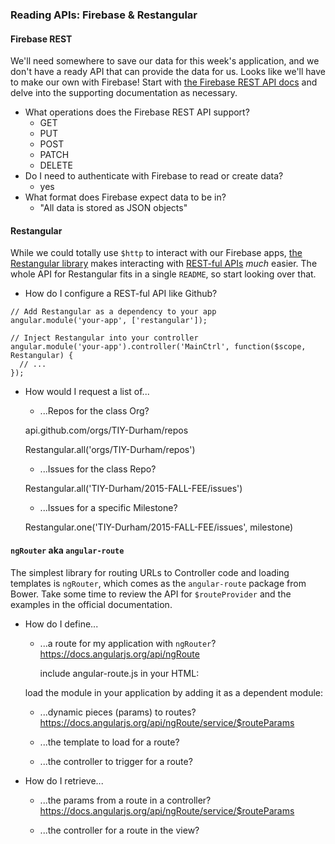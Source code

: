 ### Reading APIs: Firebase & Restangular

#### Firebase REST

We'll need somewhere to save our data for this week's application, and we don't have a ready API that can provide the data for us. Looks like we'll have to make our own with Firebase! Start with [the Firebase REST API docs](https://www.firebase.com/docs/rest/) and delve into the supporting documentation as necessary.

* What operations does the Firebase REST API support?
  - GET
  - PUT
  - POST
  - PATCH
  - DELETE
* Do I need to authenticate with Firebase to read or create data?
  - yes
* What format does Firebase expect data to be in?
  - "All data is stored as JSON objects"

#### Restangular

While we could totally use `$http` to interact with our Firebase apps, [the Restangular library](https://github.com/mgonto/restangular) makes interacting with [REST-ful APIs](https://en.wikipedia.org/wiki/Representational_state_transfer) _much_ easier. The whole API for Restangular fits in a single `README`, so start looking over that.

* How do I configure a REST-ful API like Github?
```
// Add Restangular as a dependency to your app
angular.module('your-app', ['restangular']);

// Inject Restangular into your controller
angular.module('your-app').controller('MainCtrl', function($scope, Restangular) {
  // ...
});
```
* How would I request a list of...
  * ...Repos for the class Org?

  api.github.com/orgs/TIY-Durham/repos

  Restangular.all('orgs/TIY-Durham/repos')

  * ...Issues for the class Repo?

  Restangular.all('TIY-Durham/2015-FALL-FEE/issues')

  * ...Issues for a specific Milestone?

  Restangular.one('TIY-Durham/2015-FALL-FEE/issues', milestone)



#### `ngRouter` aka `angular-route`

The simplest library for routing URLs to Controller code and loading templates is `ngRouter`, which comes as the `angular-route` package from Bower. Take some time to review the API for `$routeProvider` and the examples in the official documentation.

 * How do I define...
   * ...a route for my application with `ngRouter`?
      https://docs.angularjs.org/api/ngRoute

      include angular-route.js in your HTML:

    load the module in your application by adding it as a dependent module:

   * ...dynamic pieces (params) to routes?
    https://docs.angularjs.org/api/ngRoute/service/$routeParams

   * ...the template to load for a route?
   * ...the controller to trigger for a route?


 * How do I retrieve...
   * ...the params from a route in a controller?
   https://docs.angularjs.org/api/ngRoute/service/$routeParams

   * ...the controller for a route in the view?
   
